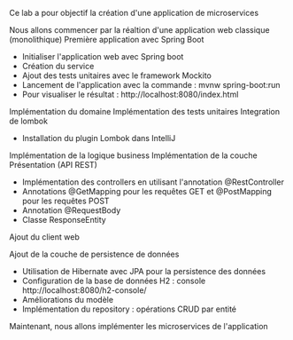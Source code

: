 Ce lab a pour objectif la création d'une application de microservices

Nous allons commencer par la réaltion d'une application web classique (monolithique)
Première application avec Spring Boot
* Initialiser l'application web avec Spring boot
* Création du service
* Ajout des tests unitaires avec le framework Mockito
* Lancement de l'application avec la commande : mvnw spring-boot:run
* Pour visualiser le résultat : http://localhost:8080/index.html

Implémentation du domaine
Implémentation des tests unitaires
Integration de lombok
* Installation du plugin Lombok dans IntelliJ

Implémentation de la logique business
Implémentation de la couche Présentation (API REST)
* Implémentation des controllers en utilisant l'annotation @RestController
* Annotations @GetMapping pour les requêtes GET et @PostMapping pour les requêtes POST
* Annotation @RequestBody
* Classe ResponseEntity

Ajout du client web

Ajout de la couche de persistence de données
* Utilisation de Hibernate avec JPA pour la persistence des données
* Configuration de la base de données H2 : console http://localhost:8080/h2-console/
* Améliorations du modèle
* Implémentation du repository : opérations CRUD par entité

Maintenant, nous allons implémenter les microservices de l'application